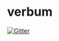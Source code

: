 # verbum

[![Gitter](https://badges.gitter.im/Join%20Chat.svg)](https://gitter.im/vadimromanenko/verbum?utm_source=badge&utm_medium=badge&utm_campaign=pr-badge&utm_content=badge)